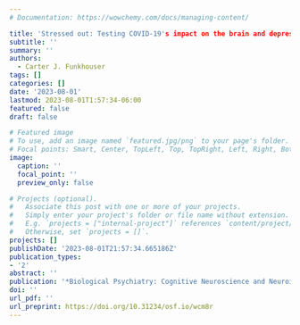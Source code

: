 ```yaml
---
# Documentation: https://wowchemy.com/docs/managing-content/

title: 'Stressed out: Testing COVID-19's impact on the brain and depression'
subtitle: ''
summary: ''
authors: 
  - Carter J. Funkhouser
tags: []
categories: []
date: '2023-08-01'
lastmod: 2023-08-01T1:57:34-06:00
featured: false
draft: false

# Featured image
# To use, add an image named `featured.jpg/png` to your page's folder.
# Focal points: Smart, Center, TopLeft, Top, TopRight, Left, Right, BottomLeft, Bottom, BottomRight.
image:
  caption: ''
  focal_point: ''
  preview_only: false

# Projects (optional).
#   Associate this post with one or more of your projects.
#   Simply enter your project's folder or file name without extension.
#   E.g. `projects = ["internal-project"]` references `content/project/deep-learning/index.md`.
#   Otherwise, set `projects = []`.
projects: []
publishDate: '2023-08-01T21:57:34.665186Z'
publication_types:
- '2'
abstract: ''
publication: '*Biological Psychiatry: Cognitive Neuroscience and Neuroimaging*'
doi: ''
url_pdf: ''
url_preprint: https://doi.org/10.31234/osf.io/wcm8r
---
```

